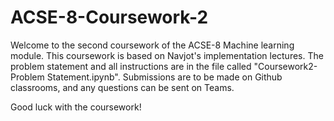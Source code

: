 # ACSE-8-Coursework-2
Welcome to the second coursework of the ACSE-8 Machine learning module. This coursework is based on Navjot's implementation lectures. The problem statement and all instructions are in the file called "Coursework2-Problem Statement.ipynb". Submissions are to be made on Github classrooms, and any questions can be sent on Teams. 

Good luck with the coursework!
